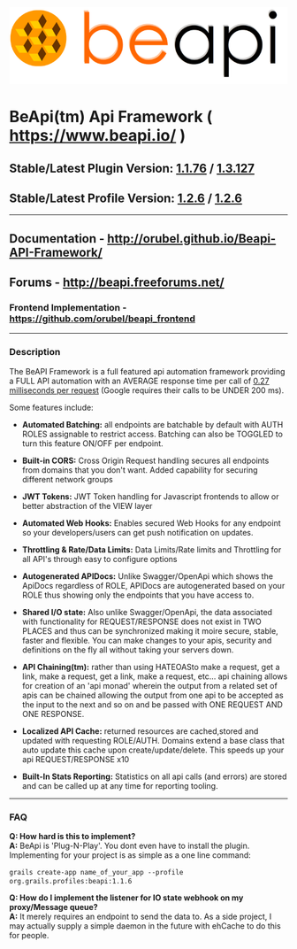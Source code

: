 
![alt text](https://github.com/orubel/logos/blob/master/beapi_logo_large.png)
# BeApi(tm) Api Framework ( https://www.beapi.io/ )
## Stable/Latest Plugin Version: [1.1.76](https://bintray.com/orubel/plugins/api-framework/1.1.76/link) / [1.3.127](https://bintray.com/orubel/plugins/api-framework/1.3.127/link)
## Stable/Latest Profile Version: [1.2.6](https://github.com/orubel/Beapi-Plugin-Profile) / [1.2.6](https://github.com/orubel/Beapi-Plugin-Profile)

***
## Documentation - http://orubel.github.io/Beapi-API-Framework/
## Forums - http://beapi.freeforums.net/

<!-- ### Backend Implementation - https://github.com/orubel/beapi_backend -->
### Frontend Implementation - https://github.com/orubel/beapi_frontend

***
### Description
The BeAPI Framework is a full featured api automation framework providing a FULL API automation with an AVERAGE response time per call of [0.27 milliseconds per request](https://www.flickr.com/photos/orubel/32194321787/in/dateposted-public/) (Google requires their calls to be UNDER 200 ms). 

Some features include:

- **Automated Batching:** all endpoints are batchable by default with AUTH ROLES assignable to restrict access. Batching can also be TOGGLED to turn this feature ON/OFF per endpoint.

- **Built-in CORS:** Cross Origin Request handling secures all endpoints from domains that you don't want. Added capability for securing different network groups

- **JWT Tokens:** JWT Token handling for Javascript frontends to allow or better abstraction of the VIEW layer

- **Automated Web Hooks:** Enables secured Web Hooks for any endpoint so your developers/users can get push notification on updates.

- **Throttling & Rate/Data Limits:** Data Limits/Rate limits and Throttling for all API's through easy to configure options

- **Autogenerated APIDocs:**  Unlike Swagger/OpenApi which shows the ApiDocs regardless of ROLE, APIDocs are autogenerated based on your ROLE thus showing only the endpoints that you have access to.

- **Shared I/O state:** Also unlike Swagger/OpenApi, the data associated with functionality for REQUEST/RESPONSE does not exist in TWO PLACES and thus can be synchronized making it moire secure, stable, faster and flexible. You can make changes to your apis, security and definitions on the fly all without taking your servers down.

- **API Chaining(tm):** rather than using HATEOASto make a request, get a link, make a request, get a link, make a request, etc... api chaining allows for creation of an 'api monad' wherein the output from a related set of apis can be chained allowing the output from one api to be accepted as the input to the next and so on and be passed with ONE REQUEST AND ONE RESPONSE.

- **Localized API Cache:** returned resources are cached,stored and updated with requesting ROLE/AUTH. Domains extend a base class that auto update this cache upon create/update/delete. This speeds up your api REQUEST/RESPONSE x10

- **Built-In Stats Reporting:** Statistics on all api calls (and errors) are stored and can be called up at any time for reporting tooling.

***

### FAQ

**Q: How hard is this to implement?**  
**A:** BeApi is 'Plug-N-Play'. You dont even have to install the plugin. Implementing for your project is as simple as a one line command:
```
grails create-app name_of_your_app --profile org.grails.profiles:beapi:1.1.6
```

**Q: How do I implement the listener for IO state webhook on my proxy/Message queue?**  
**A:** It merely requires an endpoint to send the data to. As a side project, I may actually supply a simple daemon in the future with ehCache to do this for people.

